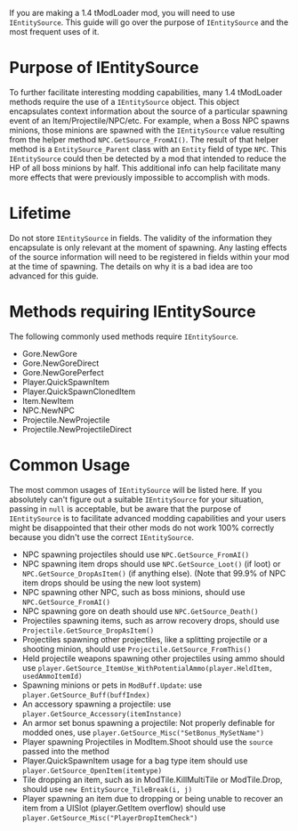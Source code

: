 If you are making a 1.4 tModLoader mod, you will need to use `IEntitySource`. This guide will go over the purpose of `IEntitySource` and the most frequent uses of it.

# Purpose of IEntitySource
To further facilitate interesting modding capabilities, many 1.4 tModLoader methods require the use of a `IEntitySource` object. This object encapsulates context information about the source of a particular spawning event of an Item/Projectile/NPC/etc. For example, when a Boss NPC spawns minions, those minions are spawned with the `IEntitySource` value resulting from the helper method `NPC.GetSource_FromAI()`. The result of that helper method is a `EntitySource_Parent` class with an `Entity` field of type `NPC`. This `IEntitySource` could then be detected by a mod that intended to reduce the HP of all boss minions by half. This additional info can help facilitate many more effects that were previously impossible to accomplish with mods.

# Lifetime
Do not store `IEntitySource` in fields. The validity of the information they encapsulate is only relevant at the moment of spawning. Any lasting effects of the source information will need to be registered in fields within your mod at the time of spawning. The details on why it is a bad idea are too advanced for this guide.

# Methods requiring IEntitySource
The following commonly used methods require `IEntitySource`.
* Gore.NewGore
* Gore.NewGoreDirect
* Gore.NewGorePerfect
* Player.QuickSpawnItem
* Player.QuickSpawnClonedItem
* Item.NewItem
* NPC.NewNPC
* Projectile.NewProjectile
* Projectile.NewProjectileDirect

# Common Usage
The most common usages of `IEntitySource` will be listed here. If you absolutely can't figure out a suitable `IEntitySource` for your situation, passing in `null` is acceptable, but be aware that the purpose of `IEntitySource` is to facilitate advanced modding capabilities and your users might be disappointed that their other mods do not work 100% correctly because you didn't use the correct `IEntitySource`.

* NPC spawning projectiles should use `NPC.GetSource_FromAI()`
* NPC spawning item drops should use `NPC.GetSource_Loot()` (if loot) or `NPC.GetSource_DropAsItem()` (if anything else). (Note that 99.9% of NPC item drops should be using the new loot system)
* NPC spawning other NPC, such as boss minions, should use `NPC.GetSource_FromAI()`
* NPC spawning gore on death should use `NPC.GetSource_Death()`
* Projectiles spawning items, such as arrow recovery drops, should use `Projectile.GetSource_DropAsItem()`
* Projectiles spawning other projectiles, like a splitting projectile or a shooting minion, should use `Projectile.GetSource_FromThis()`
* Held projectile weapons spawning other projectiles using ammo should use `player.GetSource_ItemUse_WithPotentialAmmo(player.HeldItem, usedAmmoItemId)`
* Spawning minions or pets in `ModBuff.Update`: use `player.GetSource_Buff(buffIndex)`
* An accessory spawning a projectile: use `player.GetSource_Accessory(itemInstance)`
* An armor set bonus spawning a projectile: Not properly definable for modded ones, use `player.GetSource_Misc("SetBonus_MySetName")`
* Player spawning Projectiles in ModItem.Shoot should use the `source` passed into the method
* Player.QuickSpawnItem usage for a bag type item should use `player.GetSource_OpenItem(itemtype)`
* Tile dropping an item, such as in ModTile.KillMultiTile or ModTile.Drop, should use `new EntitySource_TileBreak(i, j)`
* Player spawning an item due to dropping or being unable to recover an item from a UISlot (player.GetItem overflow) should use `player.GetSource_Misc("PlayerDropItemCheck")`
